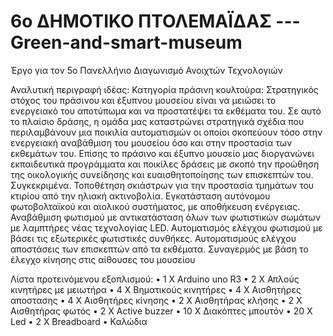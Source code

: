 # 6o ΔΗΜΟΤΙΚΟ ΠΤΟΛΕΜΑΪΔΑΣ --- Green-and-smart-museum
Έργο για τον 5o Πανελλήνιο Διαγωνισμό Ανοιχτών Τεχνολογιών

Αναλυτική περιγραφή ιδέας: 
Κατηγορία πράσινη κουλτούρα: Στρατηγικός στόχος του πράσινου και έξυπνου μουσείου είναι να μειώσει το ενεργειακό του αποτύπωμα και να προστατέψει τα εκθέματα του. Σε αυτό το πλαίσιο δράσης, η ομάδα μας καταστρώνει στρατηγικά σχέδια που περιλαμβάνουν μια ποικιλία αυτοματισμών οι οποίοι σκοπεύουν τόσο στην ενεργειακή αναβάθμιση του μουσείου όσο και στην προστασία των εκθεμάτων του. Επίσης το πράσινο και έξυπνο μουσείο μας διοργανώνει εκπαιδευτικά προγράμματα και ποικίλες δράσεις με σκοπό την προώθηση της οικολογικής συνείδησης και ευαισθητοποίησης των επισκεπτών του.
Συγκεκριμένα.
Τοποθέτηση σκιάστρων για την προστασία τμημάτων του κτιρίου από την ηλιακή ακτινοβολία. Εγκατάσταση αυτόνομου φωτοβολταϊκού και αιολικού συστήματος, με αποθήκευση ενέργειας. Αναβάθμιση φωτισμού με αντικατάσταση όλων των φωτιστικών σωμάτων με λαμπτήρες νέας τεχνολογίας LED. Αυτοματισμός ελέγχου φωτισμού με βάσει τις εξωτερικές φωτιστικές  συνθήκες. Αυτοματισμούς ελέγχου αποστάσεις των επισκεπτών από τα εκθέματα. Συναγερμός με βάση το έλεγχο κίνησης στις αίθουσες του μουσείου

Λίστα προτεινόμενου εξοπλισμού:
•	1 X Arduino uno R3
•	2 Χ Απλούς κινητήρες με μειωτήρα
•	4 Χ Βηματικούς κινητήρες
•	4 Χ Αισθητήρες αποστασης
•	4 Χ Αισθητήρες κίνησης
•	2 Χ Αισθητήρας κλήσης
•	2 Χ Αισθητήρας φωτός
•	2 X Active buzzer
•	10 Χ Διακόπτες μπουτόν
•	20 Χ Led
•	2 X Breadboard
•	Καλώδια

